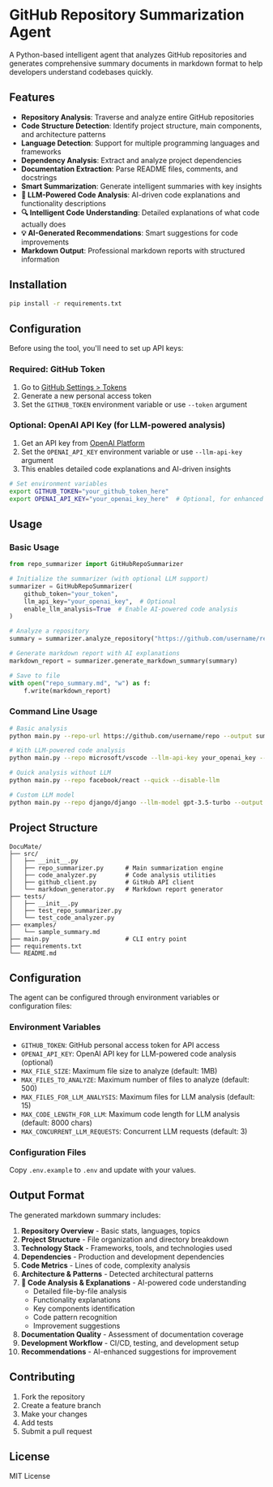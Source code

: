 # GitHub Repository Summarization Agent

A Python-based intelligent agent that analyzes GitHub repositories and generates comprehensive summary documents in markdown format to help developers understand codebases quickly.

## Features

- **Repository Analysis**: Traverse and analyze entire GitHub repositories
- **Code Structure Detection**: Identify project structure, main components, and architecture patterns
- **Language Detection**: Support for multiple programming languages and frameworks
- **Dependency Analysis**: Extract and analyze project dependencies
- **Documentation Extraction**: Parse README files, comments, and docstrings
- **Smart Summarization**: Generate intelligent summaries with key insights
- **🤖 LLM-Powered Code Analysis**: AI-driven code explanations and functionality descriptions
- **🔍 Intelligent Code Understanding**: Detailed explanations of what code actually does
- **💡 AI-Generated Recommendations**: Smart suggestions for code improvements
- **Markdown Output**: Professional markdown reports with structured information

## Installation

```bash
pip install -r requirements.txt
```

## Configuration

Before using the tool, you'll need to set up API keys:

### Required: GitHub Token
1. Go to [GitHub Settings > Tokens](https://github.com/settings/tokens)
2. Generate a new personal access token
3. Set the `GITHUB_TOKEN` environment variable or use `--token` argument

### Optional: OpenAI API Key (for LLM-powered analysis)
1. Get an API key from [OpenAI Platform](https://platform.openai.com/api-keys)
2. Set the `OPENAI_API_KEY` environment variable or use `--llm-api-key` argument
3. This enables detailed code explanations and AI-driven insights

```bash
# Set environment variables
export GITHUB_TOKEN="your_github_token_here"
export OPENAI_API_KEY="your_openai_key_here"  # Optional, for enhanced analysis
```

## Usage

### Basic Usage

```python
from repo_summarizer import GitHubRepoSummarizer

# Initialize the summarizer (with optional LLM support)
summarizer = GitHubRepoSummarizer(
    github_token="your_token",
    llm_api_key="your_openai_key",  # Optional
    enable_llm_analysis=True  # Enable AI-powered code analysis
)

# Analyze a repository
summary = summarizer.analyze_repository("https://github.com/username/repo")

# Generate markdown report with AI explanations
markdown_report = summarizer.generate_markdown_summary(summary)

# Save to file
with open("repo_summary.md", "w") as f:
    f.write(markdown_report)
```

### Command Line Usage

```bash
# Basic analysis
python main.py --repo-url https://github.com/username/repo --output summary.md

# With LLM-powered code analysis
python main.py --repo microsoft/vscode --llm-api-key your_openai_key --output vscode_analysis.md

# Quick analysis without LLM
python main.py --repo facebook/react --quick --disable-llm

# Custom LLM model
python main.py --repo django/django --llm-model gpt-3.5-turbo --output django_summary.md
```

## Project Structure

```
DocuMate/
├── src/
│   ├── __init__.py
│   ├── repo_summarizer.py      # Main summarization engine
│   ├── code_analyzer.py        # Code analysis utilities
│   ├── github_client.py        # GitHub API client
│   └── markdown_generator.py   # Markdown report generator
├── tests/
│   ├── __init__.py
│   ├── test_repo_summarizer.py
│   └── test_code_analyzer.py
├── examples/
│   └── sample_summary.md
├── main.py                     # CLI entry point
├── requirements.txt
└── README.md
```

## Configuration

The agent can be configured through environment variables or configuration files:

### Environment Variables

- `GITHUB_TOKEN`: GitHub personal access token for API access
- `OPENAI_API_KEY`: OpenAI API key for LLM-powered code analysis (optional)
- `MAX_FILE_SIZE`: Maximum file size to analyze (default: 1MB)
- `MAX_FILES_TO_ANALYZE`: Maximum number of files to analyze (default: 500)
- `MAX_FILES_FOR_LLM_ANALYSIS`: Maximum files for LLM analysis (default: 15)
- `MAX_CODE_LENGTH_FOR_LLM`: Maximum code length for LLM analysis (default: 8000 chars)
- `MAX_CONCURRENT_LLM_REQUESTS`: Concurrent LLM requests (default: 3)

### Configuration Files

Copy `.env.example` to `.env` and update with your values.

## Output Format

The generated markdown summary includes:

1. **Repository Overview** - Basic stats, languages, topics
2. **Project Structure** - File organization and directory breakdown  
3. **Technology Stack** - Frameworks, tools, and technologies used
4. **Dependencies** - Production and development dependencies
5. **Code Metrics** - Lines of code, complexity analysis
6. **Architecture & Patterns** - Detected architectural patterns
7. **🤖 Code Analysis & Explanations** - AI-powered code understanding
   - Detailed file-by-file analysis
   - Functionality explanations
   - Key components identification
   - Code pattern recognition
   - Improvement suggestions
8. **Documentation Quality** - Assessment of documentation coverage
9. **Development Workflow** - CI/CD, testing, and development setup
10. **Recommendations** - AI-enhanced suggestions for improvement

## Contributing

1. Fork the repository
2. Create a feature branch
3. Make your changes
4. Add tests
5. Submit a pull request

## License

MIT License
